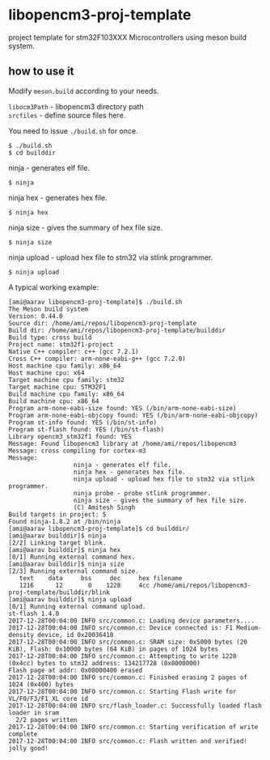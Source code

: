 # libopencm3-proj-template
project template for stm32F103XXX Microcontrollers using meson build system.


## how to use it

Modify `meson.build` according to your needs.  

`libocm3Path` - libopencm3 directory path  
`srcfiles` - define source files here.

You need to issue `./build.sh` for once.
 ```shell
$ ./build.sh  
$ cd builddir
```
ninja - generates elf file.  
```shell
$ ninja 
``` 

ninja hex - generates hex file.  
```shell
$ ninja hex
```
ninja size - gives the summary of hex file size.  
```shell
$ ninja size
```
ninja upload - upload hex file to stm32 via stlink programmer.  
```shell  
$ ninja upload  
```

A typical working example:
```shell
[ami@aarav libopencm3-proj-template]$ ./build.sh
The Meson build system
Version: 0.44.0
Source dir: /home/ami/repos/libopencm3-proj-template
Build dir: /home/ami/repos/libopencm3-proj-template/builddir
Build type: cross build
Project name: stm32f1-project
Native C++ compiler: c++ (gcc 7.2.1)
Cross C++ compiler: arm-none-eabi-g++ (gcc 7.2.0)
Host machine cpu family: x86_64
Host machine cpu: x64
Target machine cpu family: stm32
Target machine cpu: STM32F1
Build machine cpu family: x86_64
Build machine cpu: x86_64
Program arm-none-eabi-size found: YES (/bin/arm-none-eabi-size)
Program arm-none-eabi-objcopy found: YES (/bin/arm-none-eabi-objcopy)
Program st-info found: YES (/bin/st-info)
Program st-flash found: YES (/bin/st-flash)
Library opencm3_stm32f1 found: YES
Message: Found libopencm3 library at /home/ami/repos/libopencm3
Message: cross compiling for cortex-m3
Message:
                  ninja - generates elf file.
                  ninja hex - generates hex file.
                  ninja upload - upload hex file to stm32 via stlink programmer.
                  ninja probe - probe stlink programmer.
                  ninja size - gives the summary of hex file size.
                  (C) Amitesh Singh
Build targets in project: 5
Found ninja-1.8.2 at /bin/ninja
[ami@aarav libopencm3-proj-template]$ cd builddir/
[ami@aarav builddir]$ ninja
[2/2] Linking target blink.
[ami@aarav builddir]$ ninja hex
[0/1] Running external command hex.
[ami@aarav builddir]$ ninja size
[2/3] Running external command size.
   text    data     bss     dec     hex filename
   1216      12       0    1228     4cc /home/ami/repos/libopencm3-proj-template/builddir/blink
[ami@aarav builddir]$ ninja upload
[0/1] Running external command upload.
st-flash 1.4.0
2017-12-28T00:04:00 INFO src/common.c: Loading device parameters....
2017-12-28T00:04:00 INFO src/common.c: Device connected is: F1 Medium-density device, id 0x20036410
2017-12-28T00:04:00 INFO src/common.c: SRAM size: 0x5000 bytes (20 KiB), Flash: 0x10000 bytes (64 KiB) in pages of 1024 bytes
2017-12-28T00:04:00 INFO src/common.c: Attempting to write 1228 (0x4cc) bytes to stm32 address: 134217728 (0x8000000)
Flash page at addr: 0x08000400 erased
2017-12-28T00:04:00 INFO src/common.c: Finished erasing 2 pages of 1024 (0x400) bytes
2017-12-28T00:04:00 INFO src/common.c: Starting Flash write for VL/F0/F3/F1_XL core id
2017-12-28T00:04:00 INFO src/flash_loader.c: Successfully loaded flash loader in sram
  2/2 pages written
2017-12-28T00:04:00 INFO src/common.c: Starting verification of write complete
2017-12-28T00:04:00 INFO src/common.c: Flash written and verified! jolly good!

```
